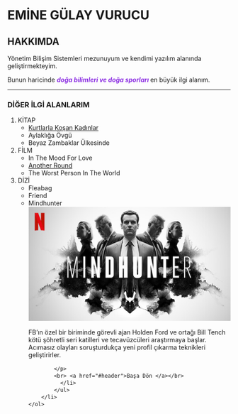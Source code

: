 <!-- AD-SOYAD BİLGİSİ YAZINIZ-->
<h1> EMİNE GÜLAY VURUCU</h1>

<h2 id="header">HAKKIMDA</h2>
<!-- Kişisel Bilgi ve İlgi Alanları Yazılabilir -->
<p>Yönetim Bilişim Sistemleri mezunuyum ve kendimi yazılım alanında geliştirmekteyim.</p>
<p>Bunun haricinde <span style="color:blueviolet "><em><strong>doğa bilimleri ve doğa sporları </strong></em></span>en büyük ilgi alanım.</p> 
<hr></hr>
<h3>DİĞER İLGİ ALANLARIM</h3>
 <ol>
    <li>KİTAP
         <ul>
              <li><a href="https://www.goodreads.com/book/show/18276483-kurtlarla-ko-an-kad-nlar?from_search=true&from_srp=true&qid=6dOHwX6smU&rank=1" target="_blank">Kurtlarla Koşan Kadınlar</a></li>
              <li>Aylaklığa Övgü</li>
              <li>Beyaz Zambaklar Ülkesinde</li>

</ul>
</li>
 

<li>FİLM
          <ul>
              <li>In The Mood For Love</li>
              <li><a href="https://www.imdb.com/title/tt10288566/" target="_blank">Another Round</a></li>
              <li>The Worst Person In The World</li>

</ul>
     </li>
    <li>DİZİ
           <ul>
            <li>Fleabag</li>
            <li>Friend</li>
            <li>Mindhunter
               <br> <a href="https://www.imdb.com/title/tt5290382/" target="_blank"><img src="mh.jpg"> </a></br>
               <p><footer>FB’ın özel bir biriminde görevli ajan Holden Ford ve ortağı Bill Tench kötü şöhretli seri katilleri ve tecavüzcüleri araştırmaya başlar.   Acımasız olayları soruşturdukça yeni profil çıkarma teknikleri geliştirirler. 
         
            </p>
            <br> <a href="#header">Başa Dön </a></br>
              </li>   
            </ul>
        </li>     
    </ol>         








           
          
  


